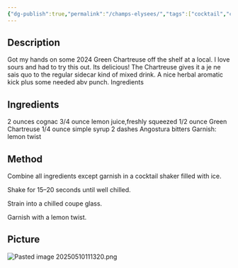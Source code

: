 ```yaml
---
{"dg-publish":true,"permalink":"/champs-elysees/","tags":["cocktail","cognac","green-Chartreuse"]}
---
```


## Description

Got my hands on some 2024 Green Chartreuse off the shelf at a local. I love sours and had to try this out. Its delicious! The Chartreuse gives it a je ne sais quo to the regular sidecar kind of mixed drink. A nice herbal aromatic kick plus some needed abv punch.
Ingredients


## Ingredients

2 ounces cognac
3/4 ounce lemon juice,freshly squeezed
1/2 ounce Green Chartreuse 
1/4 ounce simple syrup 
2 dashes Angostura bitters 
Garnish: lemon twist 
## Method
Combine all ingredients except garnish in a cocktail shaker filled with ice. 

Shake for 15–20 seconds until well chilled. 

Strain into a chilled coupe glass. 

Garnish with a lemon twist. 


## Picture
![Pasted image 20250510111320.png](/img/user/z_attachments/Pasted%20image%2020250510111320.png)